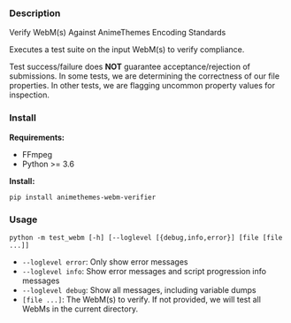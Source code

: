 ### Description

Verify WebM(s) Against AnimeThemes Encoding Standards

Executes a test suite on the input WebM(s) to verify compliance.

Test success/failure does **NOT** guarantee acceptance/rejection of submissions. In some tests, we are determining the correctness of our file properties. In other tests, we are flagging uncommon property values for inspection.

### Install

**Requirements:**

* FFmpeg
* Python >= 3.6

**Install:**

    pip install animethemes-webm-verifier

### Usage

    python -m test_webm [-h] [--loglevel [{debug,info,error}] [file [file ...]]

* `--loglevel error`: Only show error messages
* `--loglevel info`: Show error messages and script progression info messages
* `--loglevel debug`: Show all messages, including variable dumps
* `[file ...]`: The WebM(s) to verify. If not provided, we will test all WebMs in the current directory.